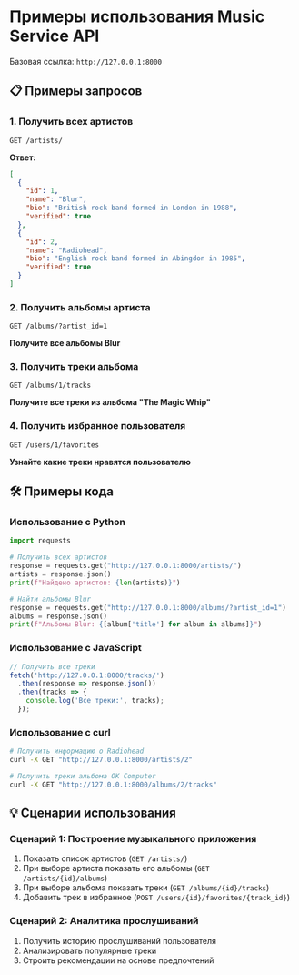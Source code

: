 # Примеры использования Music Service API


Базовая ссылка: `http://127.0.0.1:8000`

## 📋 Примеры запросов

### 1. Получить всех артистов
```http
GET /artists/
```
**Ответ:**
```json
[
  {
    "id": 1,
    "name": "Blur",
    "bio": "British rock band formed in London in 1988",
    "verified": true
  },
  {
    "id": 2, 
    "name": "Radiohead",
    "bio": "English rock band formed in Abingdon in 1985",
    "verified": true
  }
]
```

### 2. Получить альбомы артиста
```http
GET /albums/?artist_id=1
```
**Получите все альбомы Blur**

### 3. Получить треки альбома  
```http
GET /albums/1/tracks
```
**Получите все треки из альбома "The Magic Whip"**

### 4. Получить избранное пользователя
```http
GET /users/1/favorites
```
**Узнайте какие треки нравятся пользователю**

## 🛠 Примеры кода

### Использование с Python
```python
import requests

# Получить всех артистов
response = requests.get("http://127.0.0.1:8000/artists/")
artists = response.json()
print(f"Найдено артистов: {len(artists)}")

# Найти альбомы Blur
response = requests.get("http://127.0.0.1:8000/albums/?artist_id=1")
albums = response.json()
print(f"Альбомы Blur: {[album['title'] for album in albums]}")
```

### Использование с JavaScript
```javascript
// Получить все треки
fetch('http://127.0.0.1:8000/tracks/')
  .then(response => response.json())
  .then(tracks => {
    console.log('Все треки:', tracks);
  });
```

### Использование с curl
```bash
# Получить информацию о Radiohead
curl -X GET "http://127.0.0.1:8000/artists/2"

# Получить треки альбома OK Computer
curl -X GET "http://127.0.0.1:8000/albums/2/tracks"
```

## 💡 Сценарии использования

### Сценарий 1: Построение музыкального приложения
1. Показать список артистов (`GET /artists/`)
2. При выборе артиста показать его альбомы (`GET /artists/{id}/albums`)  
3. При выборе альбома показать треки (`GET /albums/{id}/tracks`)
4. Добавить трек в избранное (`POST /users/{id}/favorites/{track_id}`)

### Сценарий 2: Аналитика прослушиваний
1. Получить историю прослушиваний пользователя
2. Анализировать популярные треки
3. Строить рекомендации на основе предпочтений